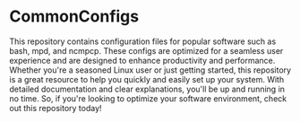 # CommonConfigs
This repository contains configuration files for popular software such as bash, mpd, and ncmpcp. These configs are optimized for a seamless user experience and are designed to enhance productivity and performance. Whether you're a seasoned Linux user or just getting started, this repository is a great resource to help you quickly and easily set up your system. With detailed documentation and clear explanations, you'll be up and running in no time. So, if you're looking to optimize your software environment, check out this repository today!
